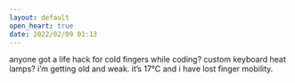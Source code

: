 ```yaml
---
layout: default
open_heart: true
date: 2022/02/09 01:13
---
```


anyone got a life hack for cold fingers while coding? custom keyboard heat lamps? i’m getting old and weak. it’s 17°C and i have lost finger mobility.
